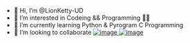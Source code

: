 - 👋 Hi, I’m @LionKetty-UD
- 👀 I’m interested in Codeing && Programming 👨‍💻
- 🌱 I’m currently learning Python & Pyrogram C Programming 
- 💞️ I’m looking to collaborate 
      [![image](https://user-images.githubusercontent.com/116444594/199963308-93c4518f-de05-44cb-80f5-a547790717ad.png)
](https://www.instagram.com/lionkettyud/)  [![image](https://img.shields.io/badge/Telegram-2CA5E0?style=for-the-badge&logo=telegram&logoColor=white)](https://telegram.dog/LionKettyUD) 
<!---
LionKetty-UD/LionKetty-UD is a ✨ special ✨ repository because its `README.md` (this file) appears on your GitHub profile.
You can click the Preview link to take a look at your changes.
--->
